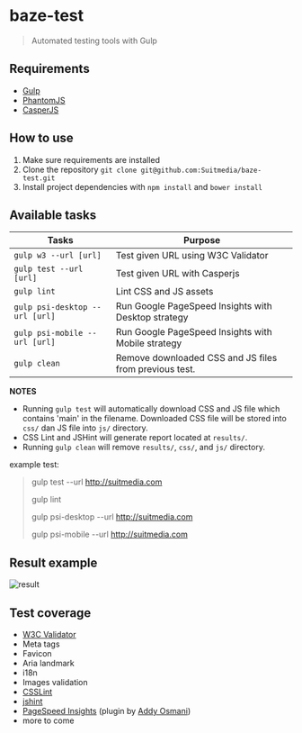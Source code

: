 baze-test
=========

> Automated testing tools with Gulp

## Requirements

* [Gulp](http://gulpjs.com/)
* [PhantomJS](http://phantomjs.org/)
* [CasperJS](http://casperjs.org/)

## How to use

1. Make sure requirements are installed
2. Clone the repository `git clone git@github.com:Suitmedia/baze-test.git`
3. Install project dependencies with `npm install` and `bower install`

## Available tasks

|Tasks 									|Purpose   	                                                        |
|---                                    |---			                                                    |
|`gulp w3 --url [url]`                  |Test given URL using W3C Validator                                 |
|`gulp test --url [url]`                |Test given URL with Casperjs                                       |
|`gulp lint`                            |Lint CSS and JS assets                                             |
|`gulp psi-desktop --url [url]`         |Run Google PageSpeed Insights with Desktop strategy   			    |
|`gulp psi-mobile --url [url]`          |Run Google PageSpeed Insights with Mobile strategy                 |
|`gulp clean`                           |Remove downloaded CSS and JS files from previous test.     	    |
**NOTES**
- Running `gulp test` will automatically download CSS and JS file which contains 'main' in the filename. Downloaded CSS file will be stored into `css/` dan JS file into `js/` directory.
- CSS Lint and JSHint will generate report located at `results/`.
- Running `gulp clean` will remove `results/`, `css/`, and `js/` directory.


example test:
> gulp test --url http://suitmedia.com
>
> gulp lint
>
> gulp psi-desktop --url http://suitmedia.com
>
> gulp psi-mobile --url http://suitmedia.com

## Result example

![result](http://bobby.suitmedia.net/assets/img/baze-test-1.jpg)

## Test coverage

* [W3C Validator](http://validator.w3.org/)
* Meta tags
* Favicon
* Aria landmark
* i18n
* Images validation
* [CSSLint](https://github.com/CSSLint/csslint)
* [jshint](https://github.com/jshint/jshint/)
* [PageSpeed Insights](https://developers.google.com/speed/pagespeed/insights/) (plugin by [Addy Osmani](https://github.com/addyosmani/psi-gulp-sample/blob/master/gulpfile.js))
* more to come
